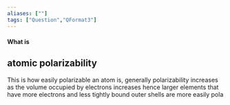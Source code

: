 ```yaml
---
aliases: [""]
tags: ["Question","QFormat3"]
---
```


#### What is
## atomic polarizability
This is how easily polarizable an atom is, generally polarizability increases as the volume occupied by electrons increases hence larger elements that have more electrons and less tightly bound outer shells are more easily pola